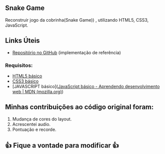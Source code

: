 ## Snake Game

Reconstruir jogo da cobrinha(Snake Game)) , utilizando HTML5, CSS3, JavaScript.

## Links Úteis

* [Repositório no GitHub](https://github.com/SpruceGabriela/snake-the-game) (implementação de referência)

### Requisitos:

* [HTML5 básico](https://www.w3schools.com/html/)
* [CSS3 básico](https://developer.mozilla.org/pt-BR/docs/Web/CSS)
* [JAVASCRIPT básico]([JavaScript básico - Aprendendo desenvolvimento web | MDN (mozilla.org)](https://developer.mozilla.org/pt-BR/docs/Learn/Getting_started_with_the_web/JavaScript_basics))

## Minhas contribuições ao código original foram:

1. Mudança de cores do layout.
2. Acrescentei audio.
3. Pontuação e recorde.

## 👍 Fique a vontade para modificar 👍
